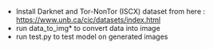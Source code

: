 - Install Darknet and Tor-NonTor (ISCX) dataset from here : https://www.unb.ca/cic/datasets/index.html
- run data_to_img* to convert data into image
- run test.py to test model on generated images
